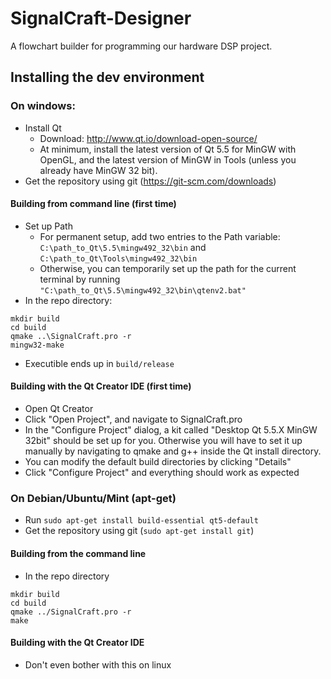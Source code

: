 # SignalCraft-Designer

A flowchart builder for programming our hardware DSP project.

## Installing the dev environment

### On windows:
- Install Qt
  - Download: http://www.qt.io/download-open-source/
  - At minimum, install the latest version of Qt 5.5 for MinGW with OpenGL, and the latest version of MinGW in Tools (unless you already have MinGW 32 bit).
- Get the repository using git (https://git-scm.com/downloads)

#### Building from command line (first time)
- Set up Path
  - For permanent setup, add two entries to the Path variable: `C:\path_to_Qt\5.5\mingw492_32\bin` and `C:\path_to_Qt\Tools\mingw492_32\bin`
  - Otherwise, you can temporarily set up the path for the current terminal by running `"C:\path_to_Qt\5.5\mingw492_32\bin\qtenv2.bat"`
- In the repo directory:
```
mkdir build
cd build
qmake ..\SignalCraft.pro -r
mingw32-make
```
- Executible ends up in `build/release`

#### Building with the Qt Creator IDE (first time)
- Open Qt Creator
- Click "Open Project", and navigate to SignalCraft.pro
- In the "Configure Project" dialog, a kit called "Desktop Qt 5.5.X MinGW 32bit" should be set up for you. Otherwise you will have to set it up manually by navigating to qmake and g++ inside the Qt install directory.
- You can modify the default build directories by clicking "Details"
- Click "Configure Project" and everything should work as expected

### On Debian/Ubuntu/Mint (apt-get)

- Run `sudo apt-get install build-essential qt5-default`
- Get the repository using git (`sudo apt-get install git`)

#### Building from the command line

- In the repo directory
```
mkdir build
cd build
qmake ../SignalCraft.pro -r
make
```

#### Building with the Qt Creator IDE

- Don't even bother with this on linux
